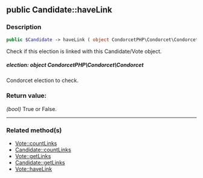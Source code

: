 ## public Candidate::haveLink

### Description    

```php
public $Candidate -> haveLink ( object CondorcetPHP\Condorcet\Condorcet election ) : bool
```

Check if this election is linked with this Candidate/Vote object.
    

##### **election:** *object CondorcetPHP\Condorcet\Condorcet*   
Condorcet election to check.    


### Return value:   

*(bool)* True or False.


---------------------------------------

### Related method(s)      

* [Vote::countLinks](../Vote%20Class/public%20Vote--countLinks.md)    
* [Candidate::countLinks](../Candidate%20Class/public%20Candidate--countLinks.md)    
* [Vote::getLinks](../Vote%20Class/public%20Vote--getLinks.md)    
* [Candidate::getLinks](../Candidate%20Class/public%20Candidate--getLinks.md)    
* [Vote::haveLink](../Vote%20Class/public%20Vote--haveLink.md)    
